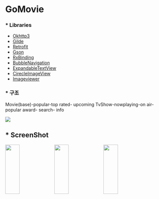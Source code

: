 # GoMovie

### * Libraries
  
- [Okhttp3](https://github.com/square/okhttp)   
- [Gilde](https://github.com/bumptech/glide)    
- [Retrofit](https://github.com/square/retrofit)   
- [Gson](https://github.com/google/gson)
- [RxBinding](https://github.com/JakeWharton/RxBinding)   
- [BubbleNavigation](https://github.com/gauravk95/bubble-navigation)   
- [ExpandableTextView](https://github.com/Manabu-GT/ExpandableTextView)   
- [CirecleImageView](https://github.com/hdodenhof/CircleImageView)   
- [Imageviewer](https://github.com/stfalcon-studio/StfalconImageViewer)



### * 구조   

Movie(base)-popular-top rated- upcoming
TvShow-nowplaying-on air- popular
award-
search-
info

<img src="https://user-images.githubusercontent.com/71965874/112255790-4846ee80-8ca6-11eb-9709-ca312639806a.png">


## * ScreenShot
<p float="center">
<img src="https://user-images.githubusercontent.com/71965874/112262370-e5a72000-8cb0-11eb-8ac5-d70416565d83.jpg" width="30%" height="20%">
<img src="https://user-images.githubusercontent.com/71965874/112262372-e6d84d00-8cb0-11eb-9b4c-0683291f7087.jpg" width="30%" height="20%">
<img src="https://user-images.githubusercontent.com/71965874/112262378-e770e380-8cb0-11eb-99a8-fe35d46f5f2b.jpg" width="30%" height="20%">
</p>
